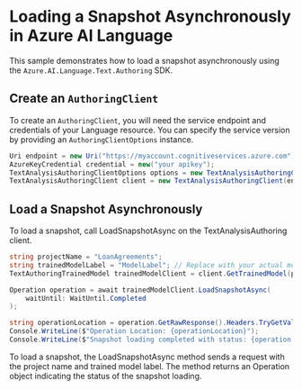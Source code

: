 # Loading a Snapshot Asynchronously in Azure AI Language

This sample demonstrates how to load a snapshot asynchronously using the `Azure.AI.Language.Text.Authoring` SDK.

## Create an `AuthoringClient`

To create an `AuthoringClient`, you will need the service endpoint and credentials of your Language resource. You can specify the service version by providing an `AuthoringClientOptions` instance.

```C# Snippet:CreateTextAuthoringClientForSpecificApiVersion
Uri endpoint = new Uri("https://myaccount.cognitiveservices.azure.com");
AzureKeyCredential credential = new("your apikey");
TextAnalysisAuthoringClientOptions options = new TextAnalysisAuthoringClientOptions(TextAnalysisAuthoringClientOptions.ServiceVersion.V2024_11_15_Preview);
TextAnalysisAuthoringClient client = new TextAnalysisAuthoringClient(endpoint, credential, options);
```

## Load a Snapshot Asynchronously

To load a snapshot, call LoadSnapshotAsync on the TextAnalysisAuthoring client.

```C# Snippet:Sample10_TextAuthoring_LoadSnapshotAsync
string projectName = "LoanAgreements";
string trainedModelLabel = "ModelLabel"; // Replace with your actual model label.
TextAuthoringTrainedModel trainedModelClient = client.GetTrainedModel(projectName, trainedModelLabel);

Operation operation = await trainedModelClient.LoadSnapshotAsync(
    waitUntil: WaitUntil.Completed
);

string operationLocation = operation.GetRawResponse().Headers.TryGetValue("operation-location", out var location) ? location : null;
Console.WriteLine($"Operation Location: {operationLocation}");
Console.WriteLine($"Snapshot loading completed with status: {operation.GetRawResponse().Status}");
```

To load a snapshot, the LoadSnapshotAsync method sends a request with the project name and trained model label. The method returns an Operation object indicating the status of the snapshot loading.

